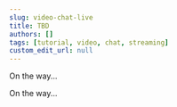 ```yaml
---
slug: video-chat-live
title: TBD
authors: []
tags: [tutorial, video, chat, streaming]
custom_edit_url: null
---
```


On the way...

<!--truncate-->

On the way...